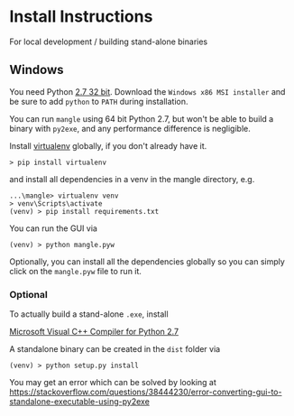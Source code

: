 # Install Instructions

For local development / building stand-alone binaries

## Windows

You need Python 
[2.7 32 bit](https://www.python.org/downloads/release/python-2718/).
Download the `Windows x86 MSI installer` 
and be sure to add `python` to `PATH` during installation.

You can run `mangle` using 64 bit Python 2.7,
but won't be able to build a binary with `py2exe`,
and any performance difference is negligible.

Install [virtualenv](https://virtualenv.pypa.io/en/stable/) 
globally, if you don't already have it.

```
> pip install virtualenv
```

and install all dependencies in a venv in the mangle directory, e.g.

```
...\mangle> virtualenv venv
> venv\Scripts\activate
(venv) > pip install requirements.txt
```

You can run the GUI via

```
(venv) > python mangle.pyw
```

Optionally, you can install all the dependencies globally
so you can simply click on the `mangle.pyw` file to run it.

### Optional

To actually build a stand-alone `.exe`, install
 
[Microsoft Visual C++ Compiler for Python 2.7](https://www.microsoft.com/en-us/download/details.aspx?id=44266)

A standalone binary can be created in the `dist` folder via

```
(venv) > python setup.py install
```

You may get an error which can be solved by looking at
https://stackoverflow.com/questions/38444230/error-converting-gui-to-standalone-executable-using-py2exe
